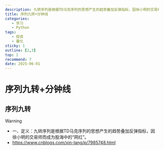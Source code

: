 ```yaml
---
description: 九转序列是根据TD马克序列的思想产生的趋势叠加反弹指标，因徐小明的交易师而成为股海中的“网红”。
title: 序列九转+分钟线
categories: 
   - 学习
   - Python
tags: 
   - 投资
   - 量化
sticky: 1
outline: [2,3]
top: 1
recommend: 7
date: 2025-06-01
---
```


# 序列九转+分钟线

## 序列九转
> [!WARNING]
> - 一、定义：九转序列是根据TD马克序列的思想产生的趋势叠加反弹指标，因徐小明的交易师而成为股海中的“网红”。
> - https://www.cnblogs.com/xin-lang/p/7985748.html
